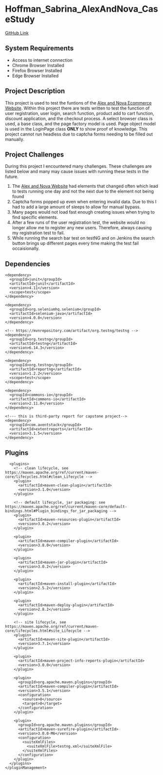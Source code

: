 # Hoffman_Sabrina_AlexAndNova_CaseStudy
[GitHub Link](https://github.com/sabhoff/Hoffman_Sabrina_AlexAndNova_CaseStudy.git)

## System Requirements
* Access to internet connection
* Chrome Browser Installed
* Firefox Browser Installed
* Edge Browser Installed

## Project Description
This project is used to test the funtions of the [Alex and Nova Ecommerce Website](https://www.alexandnova.com/). Within this project there are tests written to test 
the function of user registration, user login, search function, product add to cart function, discount application, and the checkout process. A select browser class is 
used, a base class, and the page factory model is used. Page object model is used in the LoginPage class **ONLY** to show proof of knowledge. This project cannot run
headless due to captcha forms needing to be filled out manually. 

## Project Challenges
During this project I encountered many challenges. These challenges are listed below and many may cause issues with running these tests in the future.
1. The [Alex and Nova Website](https://www.alexandnova.com/) had elements that changed often which lead to tests running one day and not the next due to the element not being found
2. Captcha forms popped up even when entering invalid data. Due to this I had to add a large amount of sleeps to allow for manual bypass.
3. Many pages would not load fast enough creating issues when trying to find specific elements.
4. After a few runs of the user registration test, the website would no longer allow me to register any new users. Therefore, always causing my registration test to fail.
5. While running the search bar test on testNG and on Jenkins the search button brings up different pages every time making the test fail occaisionally.

## Dependencies
<dependencies>
  
    <dependency>
      <groupId>junit</groupId>
      <artifactId>junit</artifactId>
      <version>4.11</version>
      <scope>test</scope>
    </dependency>

    <dependency>
      <groupId>org.seleniumhq.selenium</groupId>
      <artifactId>selenium-java</artifactId>
      <version>4.0.0</version>
    </dependency>

    <!-- https://mvnrepository.com/artifact/org.testng/testng -->
    <dependency>
      <groupId>org.testng</groupId>
      <artifactId>testng</artifactId>
      <version>6.14.3</version>
    </dependency>

    <dependency>
      <groupId>org.testng</groupId>
      <artifactId>reportng</artifactId>
      <version>1.2.2</version>
      <scope>test</scope>
    </dependency>

    <dependency>
      <groupId>commons-io</groupId>
      <artifactId>commons-io</artifactId>
      <version>2.11.0</version>
    </dependency>

    <!--- this is third-party report for capstone project-->
    <dependency>
      <groupId>com.aventstack</groupId>
      <artifactId>extentreports</artifactId>
      <version>3.1.5</version>
    </dependency>
  </dependencies>
  
  ## Plugins
  
  <pluginManagement><!-- lock down plugins versions to avoid using Maven defaults (may be moved to parent pom) -->
  
      <plugins>
        <!-- clean lifecycle, see https://maven.apache.org/ref/current/maven-core/lifecycles.html#clean_Lifecycle -->
        <plugin>
          <artifactId>maven-clean-plugin</artifactId>
          <version>3.1.0</version>
        </plugin>
        
        <!-- default lifecycle, jar packaging: see https://maven.apache.org/ref/current/maven-core/default-bindings.html#Plugin_bindings_for_jar_packaging -->
        <plugin>
          <artifactId>maven-resources-plugin</artifactId>
          <version>3.0.2</version>
        </plugin>
        
        <plugin>
          <artifactId>maven-compiler-plugin</artifactId>
          <version>3.8.0</version>
        </plugin>
        
        <plugin>
          <artifactId>maven-jar-plugin</artifactId>
          <version>3.0.2</version>
        </plugin>
        
        <plugin>
          <artifactId>maven-install-plugin</artifactId>
          <version>2.5.2</version>
        </plugin>
        
        <plugin>
          <artifactId>maven-deploy-plugin</artifactId>
          <version>2.8.2</version>
        </plugin>
        
        <!-- site lifecycle, see https://maven.apache.org/ref/current/maven-core/lifecycles.html#site_Lifecycle -->
        <plugin>
          <artifactId>maven-site-plugin</artifactId>
          <version>3.7.1</version>
        </plugin>
        
        <plugin>
          <artifactId>maven-project-info-reports-plugin</artifactId>
          <version>3.0.0</version>
        </plugin>
        
        <plugin>
          <groupId>org.apache.maven.plugins</groupId>
          <artifactId>maven-compiler-plugin</artifactId>
          <version>3.5.1</version>
          <configuration>
            <source>8</source>
            <target>8</target>
          </configuration>
        </plugin>
  
        <plugin>
          <groupId>org.apache.maven.plugins</groupId>
          <artifactId>maven-surefire-plugin</artifactId>
          <version>3.0.0-M6</version>
          <configuration>
            <suiteXmlFiles>
              <suiteXmlFile>testng.xml</suiteXmlFile>
            </suiteXmlFiles>
          </configuration>
        </plugin>
      </plugins>
    </pluginManagement>

